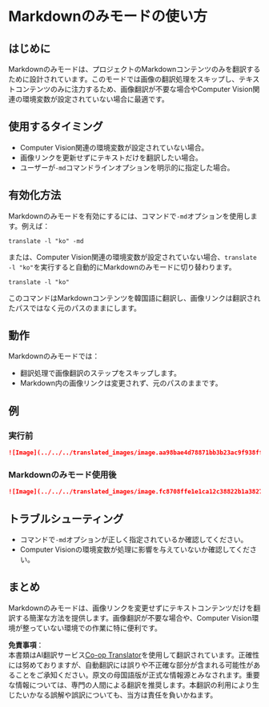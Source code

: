 <!--
CO_OP_TRANSLATOR_METADATA:
{
  "original_hash": "9b1b247a8d0f1736459e0e9ede0d9c92",
  "translation_date": "2025-06-12T11:38:01+00:00",
  "source_file": "getting_started/markdown-only-mode.md",
  "language_code": "ja"
}
-->
# Markdownのみモードの使い方

## はじめに
Markdownのみモードは、プロジェクトのMarkdownコンテンツのみを翻訳するために設計されています。このモードでは画像の翻訳処理をスキップし、テキストコンテンツのみに注力するため、画像翻訳が不要な場合やComputer Vision関連の環境変数が設定されていない場合に最適です。

## 使用するタイミング
- Computer Vision関連の環境変数が設定されていない場合。
- 画像リンクを更新せずにテキストだけを翻訳したい場合。
- ユーザーが`-md`コマンドラインオプションを明示的に指定した場合。

## 有効化方法
Markdownのみモードを有効にするには、コマンドで`-md`オプションを使用します。例えば：
```
translate -l "ko" -md
```

または、Computer Vision関連の環境変数が設定されていない場合、`translate -l "ko"`を実行すると自動的にMarkdownのみモードに切り替わります。

```
translate -l "ko"
```

このコマンドはMarkdownコンテンツを韓国語に翻訳し、画像リンクは翻訳されたパスではなく元のパスのままにします。

## 動作
Markdownのみモードでは：
- 翻訳処理で画像翻訳のステップをスキップします。
- Markdown内の画像リンクは変更されず、元のパスのままです。

## 例
### 実行前
```markdown
![Image](../../../translated_images/image.aa98bae4d78871bb3b23ac9f938ff86539da4cd6fb4c52dafedc4665135c3d61.ja.png)
```
### Markdownのみモード使用後
```markdown
![Image](../../../translated_images/image.fc8708ffe1e1ca12c38822b1a382726da4b232025d1daa8a50ab75c8635d0c4a.ja.png)
```

## トラブルシューティング
- コマンドで`-md`オプションが正しく指定されているか確認してください。
- Computer Visionの環境変数が処理に影響を与えていないか確認してください。

## まとめ
Markdownのみモードは、画像リンクを変更せずにテキストコンテンツだけを翻訳する簡潔な方法を提供します。画像翻訳が不要な場合や、Computer Vision環境が整っていない環境での作業に特に便利です。

**免責事項**：  
本書類はAI翻訳サービス[Co-op Translator](https://github.com/Azure/co-op-translator)を使用して翻訳されています。正確性には努めておりますが、自動翻訳には誤りや不正確な部分が含まれる可能性があることをご承知ください。原文の母国語版が正式な情報源とみなされます。重要な情報については、専門の人間による翻訳を推奨します。本翻訳の利用により生じたいかなる誤解や誤訳についても、当方は責任を負いかねます。